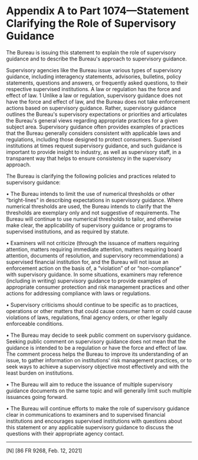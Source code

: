 # Appendix A to Part 1074—Statement Clarifying the Role of Supervisory Guidance


The Bureau is issuing this statement to explain the role of supervisory guidance and to describe the Bureau's approach to supervisory guidance.


Supervisory agencies like the Bureau issue various types of supervisory guidance, including interagency statements, advisories, bulletins, policy statements, questions and answers, or frequently asked questions, to their respective supervised institutions. A law or regulation has the force and effect of law.
1 Unlike a law or regulation, supervisory guidance does not have the force and effect of law, and the Bureau does not take enforcement actions based on supervisory guidance. Rather, supervisory guidance outlines the Bureau's supervisory expectations or priorities and articulates the Bureau's general views regarding appropriate practices for a given subject area. Supervisory guidance often provides examples of practices that the Bureau generally considers consistent with applicable laws and regulations, including those designed to protect consumers. Supervised institutions at times request supervisory guidance, and such guidance is important to provide insight to industry, as well as supervisory staff, in a transparent way that helps to ensure consistency in the supervisory approach.


The Bureau is clarifying the following policies and practices related to supervisory guidance:


• The Bureau intends to limit the use of numerical thresholds or other “bright-lines” in describing expectations in supervisory guidance. Where numerical thresholds are used, the Bureau intends to clarify that the thresholds are exemplary only and not suggestive of requirements. The Bureau will continue to use numerical thresholds to tailor, and otherwise make clear, the applicability of supervisory guidance or programs to supervised institutions, and as required by statute.


• Examiners will not criticize (through the issuance of matters requiring attention, matters requiring immediate attention, matters requiring board attention, documents of resolution, and supervisory recommendations) a supervised financial institution for, and the Bureau will not issue an enforcement action on the basis of, a “violation” of or “non-compliance” with supervisory guidance. In some situations, examiners may reference (including in writing) supervisory guidance to provide examples of appropriate consumer protection and risk management practices and other actions for addressing compliance with laws or regulations.


• Supervisory criticisms should continue to be specific as to practices, operations or other matters that could cause consumer harm or could cause violations of laws, regulations, final agency orders, or other legally enforceable conditions.


• The Bureau may decide to seek public comment on supervisory guidance. Seeking public comment on supervisory guidance does not mean that the guidance is intended to be a regulation or have the force and effect of law. The comment process helps the Bureau to improve its understanding of an issue, to gather information on institutions' risk management practices, or to seek ways to achieve a supervisory objective most effectively and with the least burden on institutions.


• The Bureau will aim to reduce the issuance of multiple supervisory guidance documents on the same topic and will generally limit such multiple issuances going forward.


• The Bureau will continue efforts to make the role of supervisory guidance clear in communications to examiners and to supervised financial institutions and encourages supervised institutions with questions about this statement or any applicable supervisory guidance to discuss the questions with their appropriate agency contact.



---

[N] [86 FR 9268, Feb. 12, 2021]




